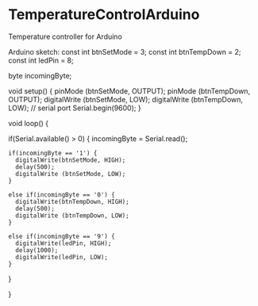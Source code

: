 # TemperatureControlArduino
Temperature controller for Arduino


Arduino sketch:
const int btnSetMode = 3;
const int btnTempDown = 2;
const int ledPin = 8;

byte incomingByte;

void setup()
{
  pinMode (btnSetMode, OUTPUT);
  pinMode (btnTempDown, OUTPUT);
  digitalWrite (btnSetMode, LOW);
  digitalWrite (btnTempDown, LOW);
  // serial port
  Serial.begin(9600);
}

void loop()
{



   if(Serial.available() > 0) {
    incomingByte = Serial.read();

    if(incomingByte == '1') {
      digitalWrite(btnSetMode, HIGH);
      delay(500);
      digitalWrite (btnSetMode, LOW);
    }

    else if(incomingByte == '0') {
      digitalWrite(btnTempDown, HIGH);
      delay(500);
      digitalWrite (btnTempDown, LOW);
    }

    else if(incomingByte == '9') {
      digitalWrite(ledPin, HIGH);
      delay(1000);
      digitalWrite(ledPin, LOW);
    }


  }


}
